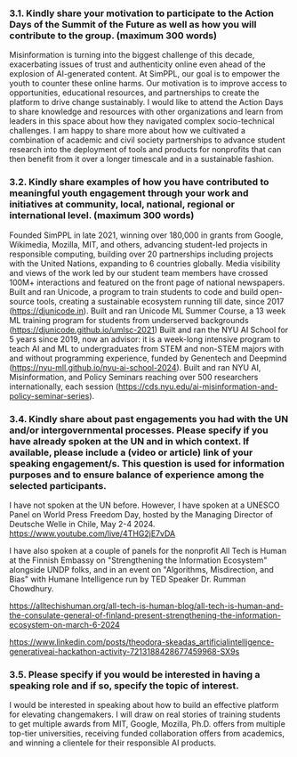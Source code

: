 ### 3.1. Kindly share your motivation to participate to the Action Days of the Summit of the Future as well as how you will contribute to the group. (maximum 300 words)


Misinformation is turning into the biggest challenge of this decade, exacerbating issues of trust and authenticity online even ahead of the explosion of AI-generated content. At SimPPL, our goal is to empower the youth to counter these online harms. Our motivation is to improve access to opportunities, educational resources, and partnerships to create the platform to drive change sustainably.  I would like to attend the Action Days to share knowledge and resources with other organizations and learn from leaders in this space about how they navigated complex socio-technical challenges. I am happy to share more about how we cultivated a combination of academic and civil society partnerships to advance student research into the deployment of tools and products for nonprofits that can then benefit from it over a longer timescale and in a sustainable fashion.

### 3.2. Kindly share examples of how you have contributed to meaningful youth engagement through your work and initiatives at community, local, national, regional or international level. (maximum 300 words)

Founded SimPPL in late 2021, winning over 180,000 in grants from Google, Wikimedia, Mozilla, MIT, and others, advancing student-led projects in responsible computing, building over 20 partnerships including projects with the United Nations, expanding to 6 countries globally. Media visibility and views of the work led by our student team members have crossed 100M+ interactions and featured on the front page of national newspapers.
Built and ran Unicode, a program to train students to code and build open-source tools, creating a sustainable ecosystem running till date, since 2017 (https://djunicode.in).
Built and ran Unicode ML Summer Course, a 13 week ML training program for students from underserved backgrounds (https://djunicode.github.io/umlsc-2021)
Built and ran the NYU AI School for 5 years since 2019, now an advisor: it is a week-long intensive program to teach AI and ML to undergraduates from STEM and non-STEM majors with and without programming experience, funded by Genentech and Deepmind (https://nyu-mll.github.io/nyu-ai-school-2024).
Built and ran NYU AI, Misinformation, and Policy Seminars reaching over 500 researchers internationally, each session (https://cds.nyu.edu/ai-misinformation-and-policy-seminar-series).

### 3.4. Kindly share about past engagements you had with the UN and/or intergovernmental processes. Please specify if you have already spoken at the UN and in which context. If available, please include a (video or article) link of your speaking engagement/s. This question is used for information purposes and to ensure balance of experience among the selected participants.

I have not spoken at the UN before. However, I have spoken at a UNESCO Panel on World Press Freedom Day, hosted by the Managing Director of Deutsche Welle in Chile, May 2-4 2024. https://www.youtube.com/live/4THG2jE7vDA

I have also spoken at a couple of panels for the nonprofit All Tech is Human at the Finnish Embassy on "Strengthening the Information Ecosystem" alongside UNDP folks, and in an event on "Algorithms, Misdirection, and Bias" with Humane Intelligence run by TED Speaker Dr. Rumman Chowdhury.

https://alltechishuman.org/all-tech-is-human-blog/all-tech-is-human-and-the-consulate-general-of-finland-present-strengthening-the-information-ecosystem-on-march-6-2024

https://www.linkedin.com/posts/theodora-skeadas_artificialintelligence-generativeai-hackathon-activity-7213188428677459968-SX9s

### 3.5. Please specify if you would be interested in having a speaking role and if so, specify the topic of interest.

I would be interested in speaking about how to build an effective platform for elevating changemakers. I will draw on real stories of training students to get multiple awards from MIT, Google, Mozilla, Ph.D. offers from multiple top-tier universities, receiving funded collaboration offers from academics, and winning a clientele for their responsible AI products.  